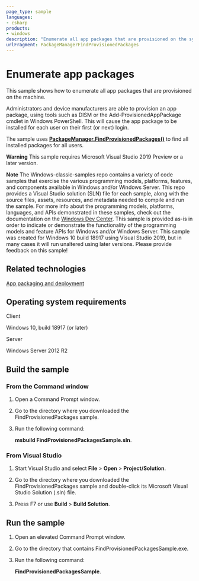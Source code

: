 ```yaml
---
page_type: sample
languages:
- csharp
products:
- windows
description: "Enumerate all app packages that are provisioned on the system."
urlFragment: PackageManagerFindProvisionedPackages
---
```


# Enumerate app packages

This sample shows how to enumerate all app packages that are provisioned on the machine.

Administrators and device manufacturers are able to provision an app package, using tools such as DISM or the Add-ProvisionedAppPackage cmdlet in Windows PowerShell. This will cause the app package to be installed for each user on their first (or next) login.

The sample uses [**PackageManager.FindProvisionedPackages()**](https://docs.microsoft.com/en-us/uwp/api/Windows.Management.Deployment.PackageManager) to find all installed packages for all users.

**Warning**  This sample requires Microsoft Visual Studio 2019 Preview or a later version.

**Note**  The Windows-classic-samples repo contains a variety of code samples that exercise the various programming models, platforms, features, and components available in Windows and/or Windows Server. This repo provides a Visual Studio solution (SLN) file for each sample, along with the source files, assets, resources, and metadata needed to compile and run the sample. For more info about the programming models, platforms, languages, and APIs demonstrated in these samples, check out the documentation on the [Windows Dev Center](https://dev.windows.com). This sample is provided as-is in order to indicate or demonstrate the functionality of the programming models and feature APIs for Windows and/or Windows Server. This sample was created for Windows 10 build 18917 using Visual Studio 2019, but in many cases it will run unaltered using later versions. Please provide feedback on this sample!

## Related technologies

[App packaging and deployment](http://msdn.microsoft.com/en-us/library/windows/desktop/hh446593)

## Operating system requirements

Client

Windows 10, build 18917 (or later)

Server

Windows Server 2012 R2

## Build the sample

### From the Command window

1.  Open a Command Prompt window.

2.  Go to the directory where you downloaded the FindProvisionedPackages sample.

3.  Run the following command:

    **msbuild FindProvisionedPackagesSample.sln**.

### From Visual Studio

1.  Start Visual Studio and select **File** \> **Open** \> **Project/Solution**.

2.  Go to the directory where you downloaded the FindProvisionedPackages sample and double-click its Microsoft Visual Studio Solution (.sln) file.

3.  Press F7 or use **Build** \> **Build Solution**.

Run the sample
--------------

1.  Open an elevated Command Prompt window.

2.  Go to the directory that contains FindProvisionedPackagesSample.exe.

3.  Run the following command:

    **FindProvisionedPackagesSample**.


